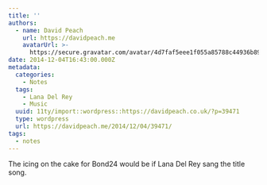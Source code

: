 ```yaml
---
title: ''
authors:
  - name: David Peach
    url: https://davidpeach.me
    avatarUrl: >-
      https://secure.gravatar.com/avatar/4d7faf5eee1f055a85788c44936b8995eaab6dfb004e7854ec747ccb272e91ee?s=96&d=mm&r=g
date: 2014-12-04T16:43:00.000Z
metadata:
  categories:
    - Notes
  tags:
    - Lana Del Rey
    - Music
  uuid: 11ty/import::wordpress::https://davidpeach.co.uk/?p=39471
  type: wordpress
  url: https://davidpeach.me/2014/12/04/39471/
tags:
  - notes
---
```

The icing on the cake for Bond24 would be if Lana Del Rey sang the title song.